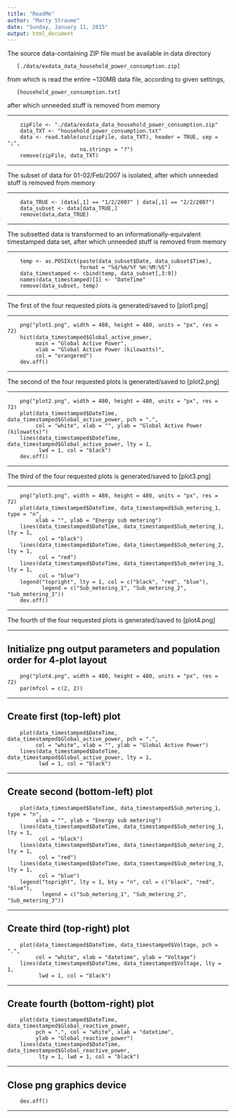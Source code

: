```yaml
---
title: "ReadMe"
author: "Marty Straume"
date: "Sunday, January 11, 2015"
output: html_document
---
```


 The source data-containing ZIP file must be available in data directory

       [./data/exdata_data_household_power_consumption.zip]

 from which is read the entire ~130MB data file, according to given settings,

       [household_power_consumption.txt]

 after which unneeded stuff is removed from memory

-------------------------------------------------------------------------------

        zipFile <- "./data/exdata_data_household_power_consumption.zip"
        data_TXT <- "household_power_consumption.txt"
        data <- read.table(unz(zipFile, data_TXT), header = TRUE, sep = ";",
                           na.strings = "?")
        remove(zipFile, data_TXT)

-------------------------------------------------------------------------------

 The subset of data for 01-02/Feb/2007 is isolated, after which unneeded stuff
 is removed from memory

-------------------------------------------------------------------------------

        data_TRUE <- (data[,1] == "1/2/2007" | data[,1] == "2/2/2007")
        data_subset <- data[data_TRUE,]
        remove(data,data_TRUE)

-------------------------------------------------------------------------------

 The subsetted data is transformed to an informationally-equivalent timestamped
 data set, after which unneeded stuff is removed from memory

-------------------------------------------------------------------------------

        temp <- as.POSIXct(paste(data_subset$Date, data_subset$Time),
                           format = "%d/%m/%Y %H:%M:%S")
        data_timestamped <- cbind(temp, data_subset[,3:9])
        names(data_timestamped)[1] <- "DateTime"
        remove(data_subset, temp)

-------------------------------------------------------------------------------

 The first of the four requested plots is generated/saved to [plot1.png]

-------------------------------------------------------------------------------

        png("plot1.png", width = 480, height = 480, units = "px", res = 72)
        hist(data_timestamped$Global_active_power,
             main = "Global Active Power",
             xlab = "Global Active Power (kilowatts)",
             col = "orangered")
        dev.off()

-------------------------------------------------------------------------------

 The second of the four requested plots is generated/saved to [plot2.png]

-------------------------------------------------------------------------------

        png("plot2.png", width = 480, height = 480, units = "px", res = 72)
        plot(data_timestamped$DateTime, data_timestamped$Global_active_power, pch = ".",
             col = "white", xlab = "", ylab = "Global Active Power (kilowatts)")
        lines(data_timestamped$DateTime, data_timestamped$Global_active_power, lty = 1,
              lwd = 1, col = "black")
        dev.off()

-------------------------------------------------------------------------------

 The third of the four requested plots is generated/saved to [plot3.png]

-------------------------------------------------------------------------------

        png("plot3.png", width = 480, height = 480, units = "px", res = 72)
        plot(data_timestamped$DateTime, data_timestamped$Sub_metering_1, type = "n",
             xlab = "", ylab = "Energy sub metering")
        lines(data_timestamped$DateTime, data_timestamped$Sub_metering_1, lty = 1,
              col = "black")
        lines(data_timestamped$DateTime, data_timestamped$Sub_metering_2, lty = 1,
              col = "red")
        lines(data_timestamped$DateTime, data_timestamped$Sub_metering_3, lty = 1,
              col = "blue")
        legend("topright", lty = 1, col = c("black", "red", "blue"),
               legend = c("Sub_metering_1", "Sub_metering_2", "Sub_metering_3"))
        dev.off()

-------------------------------------------------------------------------------

 The fourth of the four requested plots is generated/saved to [plot4.png]

-------------------------------------------------------------------------------
 Initialize png output parameters and population order for 4-plot layout 
-------------------------------------------------------------------------------

        png("plot4.png", width = 480, height = 480, units = "px", res = 72)
        par(mfcol = c(2, 2))

-------------------------------------------------------------------------------
 Create first (top-left) plot
-------------------------------------------------------------------------------

        plot(data_timestamped$DateTime, data_timestamped$Global_active_power, pch = ".",
             col = "white", xlab = "", ylab = "Global Active Power")
        lines(data_timestamped$DateTime, data_timestamped$Global_active_power, lty = 1,
              lwd = 1, col = "black")
-------------------------------------------------------------------------------
 Create second (bottom-left) plot
-------------------------------------------------------------------------------

        plot(data_timestamped$DateTime, data_timestamped$Sub_metering_1, type = "n",
             xlab = "", ylab = "Energy sub metering")
        lines(data_timestamped$DateTime, data_timestamped$Sub_metering_1, lty = 1,
              col = "black")
        lines(data_timestamped$DateTime, data_timestamped$Sub_metering_2, lty = 1,
              col = "red")
        lines(data_timestamped$DateTime, data_timestamped$Sub_metering_3, lty = 1,
              col = "blue")
        legend("topright", lty = 1, bty = "n", col = c("black", "red", "blue"),
               legend = c("Sub_metering_1", "Sub_metering_2", "Sub_metering_3"))

-------------------------------------------------------------------------------
 Create third (top-right) plot
-------------------------------------------------------------------------------

        plot(data_timestamped$DateTime, data_timestamped$Voltage, pch = ".",
             col = "white", xlab = "datetime", ylab = "Voltage")
        lines(data_timestamped$DateTime, data_timestamped$Voltage, lty = 1,
              lwd = 1, col = "black")

-------------------------------------------------------------------------------
 Create fourth (bottom-right) plot
-------------------------------------------------------------------------------

        plot(data_timestamped$DateTime, data_timestamped$Global_reactive_power,
             pch = ".", col = "white", xlab = "datetime",
             ylab = "Global_reactive_power")
        lines(data_timestamped$DateTime, data_timestamped$Global_reactive_power,
              lty = 1, lwd = 1, col = "black")

-------------------------------------------------------------------------------
 Close png graphics device
-------------------------------------------------------------------------------

        dev.off()

-------------------------------------------------------------------------------

